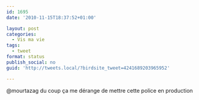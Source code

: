 ```yaml
---
id: 1695
date: '2010-11-15T18:37:52+01:00'

layout: post
categories:
  - Vis ma vie
tags:
  - tweet
format: status
publish_social: no
guid: 'http://tweets.local/?birdsite_tweet=4241689203965952'

---
```


@mourtazag du coup ça me dérange de mettre cette police en production
